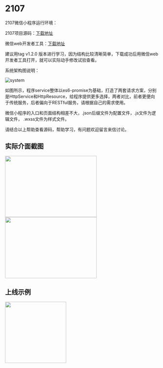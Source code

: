 # 2107

2107微信小程序运行环境：

2107项目源码：[下载地址](https://github.com/mobile-1st/2107.git)

微信web开发者工具：[下载地址](https://mp.weixin.qq.com/debug/wxadoc/dev/devtools/download.html)

建议用tag v1.2.0 版本进行学习，因为结构比较清晰简单，下载成功后用微信web开发者工具打开，就可以实际动手修改试验查看。

系统架构图说明：

![system](http://blog.sunzhongmou.com/wp-content/uploads/2017/03/2107-system.png)

如图所示，程序service整体以es6-promise为基础，打造了两套请求方案，分别是HttpService和HttpResource，给程序提供更多选择，两者对比，前者更便向于传统服务，后者偏向于RESTful服务，请根据自己的需求使用。

微信小程序的入口和页面结构相差不大，.json后缀文件为配置文件，.js文件为逻辑文件， .wxss文件为样式文件。

请结合以上帮助查看源码，帮助学习，有问题欢迎留言来信讨论。

## 实际介面截图
<img src="http://blog.sunzhongmou.com/wp-content/uploads/2017/03/IMG_1644.png" style="width: 300px; height: 200px;">

<img src="http://blog.sunzhongmou.com/wp-content/uploads/2017/03/IMG_1645.png" style="width: 300px; height: 200px;">

## 上线示例
<img src="http://blog.sunzhongmou.com/wp-content/uploads/2017/03/gh_7d15aa86b75d_1419-2.jpg" style="width: 200px; height: 200px;">